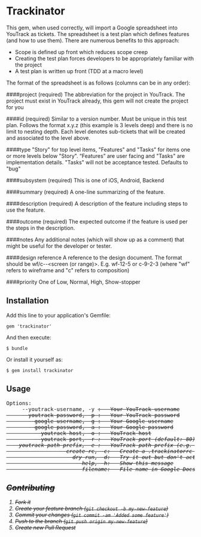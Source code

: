 # Trackinator

This gem, when used correctly, will import a Google spreadsheet
into YouTrack as tickets.  The spreadsheet is a test plan which
defines features (and how to use them).  There are numerous
benefits to this approach:

- Scope is defined up front which reduces scope creep
- Creating the test plan forces developers to be appropriately familiar
  with the project
- A test plan is written up front (TDD at a macro level)

The format of the spreadsheet is as follows (columns can be in any order):

####project (required)
The abbreviation for the project in YouTrack.  The project must
exist in YouTrack already, this gem will not create the project for you

####id (required)
Similar to a version number.  Must be unique in this test plan.  Follows
the format x.y.z (this example is 3 levels deep) and there is no limit
to nesting depth.  Each level denotes sub-tickets that will be created
and associated to the level above.

####type
"Story" for top level items, "Features" and "Tasks" for items one or more
levels below "Story".  “Features” are user facing and "Tasks" are
implementation details.  "Tasks" will not be acceptance tested. Defaults to "bug"

####subsystem (required)
This is one of iOS, Android, Backend

####summary (required)
A one-line summarizing of the feature.

####description (required)
A description of the feature including steps to use the feature.

####outcome (required)
The expected outcome if the feature is used per the steps in the description.

####notes
Any additional notes (which will show up as a comment) that might be useful
for the developer or tester.

####design reference
A reference to the design document.  The format should be wf/c-<page>-<screen
(or range)>.  E.g. wf-12-5 or c-9-2-3 (where "wf" refers to wireframe and "c"
refers to composition)

####priority
One of Low, Normal, High, Show-stopper

## Installation

Add this line to your application's Gemfile:

    gem 'trackinator'

And then execute:

    $ bundle

Or install it yourself as:

    $ gem install trackinator

## Usage

<pre>
Options:
     --youtrack-username, -y <s>:   Your YouTrack username
     --youtrack-password, -p <s>:   Your YouTrack password
       --google-username, -g <s>:   Your Google username
       --google-password, -a <s>:   Your Google password
         --youtrack-host, -o <s>:   YouTrack host
         --youtrack-port, -r <i>:   YouTrack port (default: 80)
  --youtrack-path-prefix, -e <s>:   YouTrack path prefix (e.g. '/youtrack/') (default: /)
                 --create-rc, -c:   Create a .trackinatorrc file in your home dir
                   --dry-run, -d:   Try it out but don't actually import
                      --help, -h:   Show this message
                        filename:   File name in Google Docs
</pre>

## Contributing

1. Fork it
2. Create your feature branch (`git checkout -b my-new-feature`)
3. Commit your changes (`git commit -am 'Added some feature'`)
4. Push to the branch (`git push origin my-new-feature`)
5. Create new Pull Request
